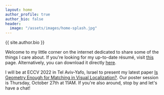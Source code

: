 ```yaml
---
layout: home
author_profile: true
author_bio: false
header:
  image: "/assets/images/home-splash.jpg"
---
```


{{ site.author.bio }}

Welcome to my little corner on the internet dedicated to share some of the things I care about.
If you're looking for my up-to-date résumé, visit [this](/cv) page. Alternatively, you can download it directly [here](/assets/pdf/cv.pdf).

I will be at ECCV 2022 in Tel Aviv-Yafo, Israel to present my latest paper [Is Geometry Enough for Matching in Visual Localization?](https://arxiv.org/abs/2203.12979). Our poster session is Thursday, October 27th at 11AM. If you're also around, stop by and let's have a chat!
